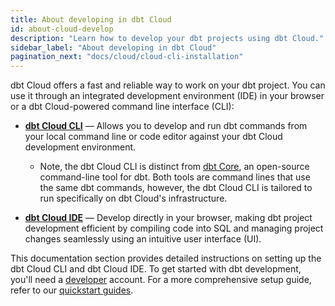 ```yaml
---
title: About developing in dbt Cloud
id: about-cloud-develop
description: "Learn how to develop your dbt projects using dbt Cloud."
sidebar_label: "About developing in dbt Cloud"
pagination_next: "docs/cloud/cloud-cli-installation"
---
```


dbt Cloud offers a fast and reliable way to work on your dbt project. You can use it through an integrated development environment (IDE) in your browser or a dbt Cloud-powered command line interface (CLI):

- **[dbt Cloud CLI](/docs/cloud/cloud-cli-installation)** &mdash; Allows you to develop and run dbt commands from your local command line or code editor against your dbt Cloud development environment.
  - Note, the dbt Cloud CLI is distinct from [dbt Core](https://github.com/dbt-labs/dbt-core), an open-source command-line tool for dbt. Both tools are command lines that use the same dbt commands, however, the dbt Cloud CLI is tailored to run specifically on dbt Cloud's infrastructure.

- **[dbt Cloud IDE](/docs/cloud/dbt-cloud-ide/develop-in-the-cloud)** &mdash; Develop directly in your browser, making dbt project development efficient by compiling code into SQL and managing project changes seamlessly using an intuitive user interface (UI).

This documentation section provides detailed instructions on setting up the dbt Cloud CLI and dbt Cloud IDE. To get started with dbt development, you'll need a [developer](/docs/cloud/manage-access/seats-and-users) account. For a more comprehensive setup guide, refer to our [quickstart guides](/quickstarts).



